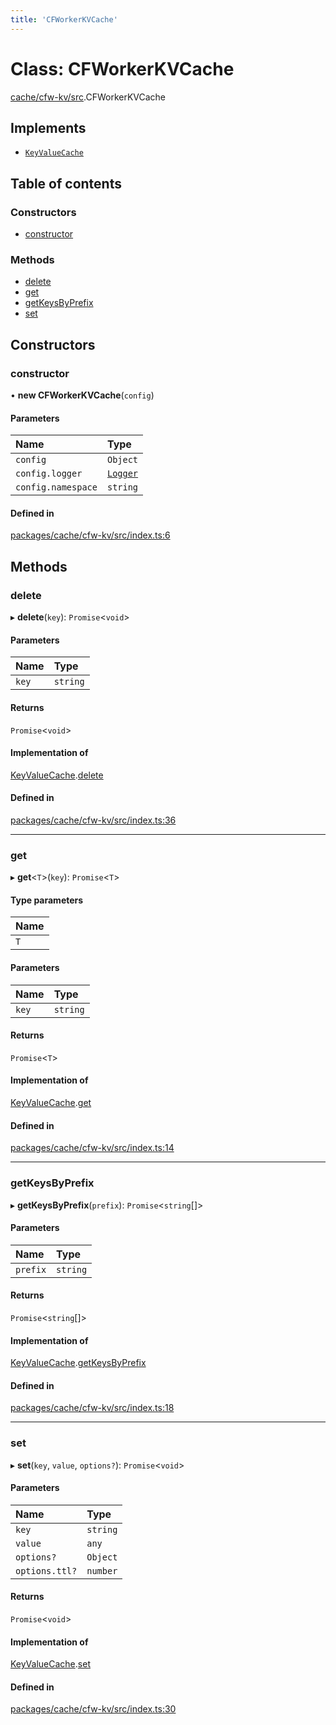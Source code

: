 ```yaml
---
title: 'CFWorkerKVCache'
---
```


# Class: CFWorkerKVCache

[cache/cfw-kv/src](../modules/cache_cfw_kv_src).CFWorkerKVCache

## Implements

- [`KeyValueCache`](/docs/api/interfaces/types_src.KeyValueCache)

## Table of contents

### Constructors

- [constructor](cache_cfw_kv_src.CFWorkerKVCache#constructor)

### Methods

- [delete](cache_cfw_kv_src.CFWorkerKVCache#delete)
- [get](cache_cfw_kv_src.CFWorkerKVCache#get)
- [getKeysByPrefix](cache_cfw_kv_src.CFWorkerKVCache#getkeysbyprefix)
- [set](cache_cfw_kv_src.CFWorkerKVCache#set)

## Constructors

### constructor

• **new CFWorkerKVCache**(`config`)

#### Parameters

| Name | Type |
| :------ | :------ |
| `config` | `Object` |
| `config.logger` | [`Logger`](../modules/types_src#logger) |
| `config.namespace` | `string` |

#### Defined in

[packages/cache/cfw-kv/src/index.ts:6](https://github.com/Urigo/graphql-mesh/blob/master/packages/cache/cfw-kv/src/index.ts#L6)

## Methods

### delete

▸ **delete**(`key`): `Promise`\<`void`>

#### Parameters

| Name | Type |
| :------ | :------ |
| `key` | `string` |

#### Returns

`Promise`\<`void`>

#### Implementation of

[KeyValueCache](/docs/api/interfaces/types_src.KeyValueCache).[delete](/docs/api/interfaces/types_src.KeyValueCache#delete)

#### Defined in

[packages/cache/cfw-kv/src/index.ts:36](https://github.com/Urigo/graphql-mesh/blob/master/packages/cache/cfw-kv/src/index.ts#L36)

___

### get

▸ **get**\<`T`>(`key`): `Promise`\<`T`>

#### Type parameters

| Name |
| :------ |
| `T` |

#### Parameters

| Name | Type |
| :------ | :------ |
| `key` | `string` |

#### Returns

`Promise`\<`T`>

#### Implementation of

[KeyValueCache](/docs/api/interfaces/types_src.KeyValueCache).[get](/docs/api/interfaces/types_src.KeyValueCache#get)

#### Defined in

[packages/cache/cfw-kv/src/index.ts:14](https://github.com/Urigo/graphql-mesh/blob/master/packages/cache/cfw-kv/src/index.ts#L14)

___

### getKeysByPrefix

▸ **getKeysByPrefix**(`prefix`): `Promise`\<`string`[]>

#### Parameters

| Name | Type |
| :------ | :------ |
| `prefix` | `string` |

#### Returns

`Promise`\<`string`[]>

#### Implementation of

[KeyValueCache](/docs/api/interfaces/types_src.KeyValueCache).[getKeysByPrefix](/docs/api/interfaces/types_src.KeyValueCache#getkeysbyprefix)

#### Defined in

[packages/cache/cfw-kv/src/index.ts:18](https://github.com/Urigo/graphql-mesh/blob/master/packages/cache/cfw-kv/src/index.ts#L18)

___

### set

▸ **set**(`key`, `value`, `options?`): `Promise`\<`void`>

#### Parameters

| Name | Type |
| :------ | :------ |
| `key` | `string` |
| `value` | `any` |
| `options?` | `Object` |
| `options.ttl?` | `number` |

#### Returns

`Promise`\<`void`>

#### Implementation of

[KeyValueCache](/docs/api/interfaces/types_src.KeyValueCache).[set](/docs/api/interfaces/types_src.KeyValueCache#set)

#### Defined in

[packages/cache/cfw-kv/src/index.ts:30](https://github.com/Urigo/graphql-mesh/blob/master/packages/cache/cfw-kv/src/index.ts#L30)
